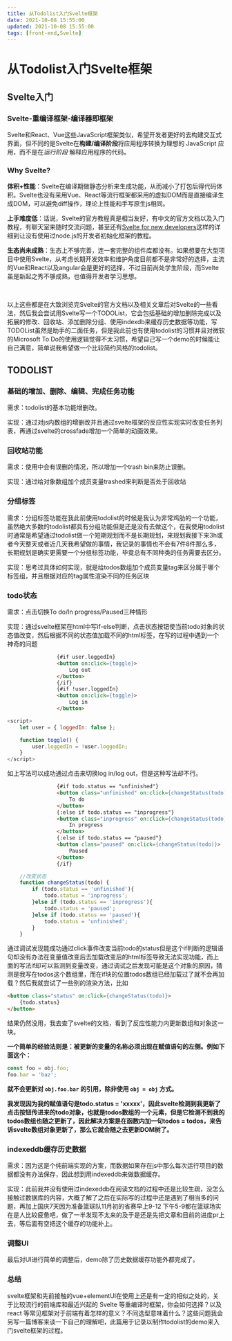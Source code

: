 ```yaml
---
title: 从Todolist入门Svelte框架
date: 2021-10-08 15:55:00
updated: 2021-10-08 15:55:00
tags: [front-end,Svelte]
---
```


# 从Todolist入门Svelte框架

## Svelte入门

### Svelte-重编译框架-编译器即框架

​		Svelte和React、Vue这些JavaScript框架类似，希望开发者更好的去构建交互式界面，但不同的是Svelte在**构建/编译阶段**将应用程序转换为理想的 JavaScript 应用，而不是在*运行阶段* 解释应用程序的代码。

### Why Svelte?

​		**体积+性能**：Svelte在编译期做静态分析来生成功能，从而减小了打包后得代码体积。Svelte也没有采用Vue、React等流行框架都采用的虚拟DOM而是直接编译生成DOM，可以避免diff操作，理论上性能和手写原生js相同。

​		**上手难度低**：话说，Svelte的官方教程真是相当友好，有中文的官方文档以及入门教程，有聊天室来随时交流问题，甚至还有[Svelte for new developers](https://www.sveltejs.cn/blog/svelte-for-new-developers)这样的详细到让没有使用过node.js的开发者初始化框架的教程。

​		**生态尚未成熟**：生态上不够完善，连一套完整的组件库都没有。如果想要在大型项目中使用Svelte，从考虑长期开发效率和维护角度目前都不是非常好的选择，主流的Vue和React以及angular会是更好的选择，不过目前尚处学生阶段，而Svelte虽是新起之秀不够成熟，也值得开发者学习思想。

​		

​		以上这些都是在大致浏览完Svelte的官方文档以及相关文章后对Svelte的一些看法，然后我会尝试用Svelte写一个TODOList，它会包括基础的增加删除完成以及拓展的修改、回收站、添加删除分组、使用indexdb来缓存历史数据等功能，写TODOList虽然是助手的二面任务，但是我此前也有使用todolist的习惯并且对微软的Microsoft To Do的使用逻辑觉得不太习惯，希望自己写一个demo的时候能让自己满意，简单说我希望做一个比较简约风格的todolist。

## TODOLIST

### 基础的增加、删除、编辑、完成任务功能

需求：todolist的基本功能增删改。

实现：通过对js内数组的增删改并且通过svelte框架的反应性实现实时改变任务列表，再通过svelte的crossfade增加一个简单的动画效果。

### 回收站功能

需求：使用中会有误删的情况，所以增加一个trash bin来防止误删。

实现：通过给对象数组加个成员变量trashed来判断是否处于回收站

### 分组标签

需求：分组标签功能在我此前使用todolist的时候是我认为非常鸡肋的一个功能，虽然绝大多数的todolist都具有分组功能但是还是没有去做这个，在我使用todolist时通常是希望通过todolist做一个短期规划而不是长期规划，来规划我接下来3h或者今天整天或者近几天我希望做的事情，我记录的事情也不会有7件8件那么多，长期规划是确实更需要一个分组标签功能，毕竟总有不同种类的任务需要去区分。

实现：思考过具体如何实现，就是给todos数组加个成员变量tag来区分属于哪个标签组，并且根据对应的tag属性渲染不同的任务区块

### todo状态

需求：点击切换To do/In progress/Paused三种情形

实现：通过svelte框架在html中写if-else判断，点击状态按钮使当前todo对象的状态值改变，然后根据不同的状态值加载不同的html标签，在写的过程中遇到一个神奇的问题

```html
				{#if user.loggedIn}
				<button on:click={toggle}>
					Log out
				</button>
				{/if}
				{#if !user.loggedIn}
				<button on:click={toggle}>
					Log in
				</button>
```



```js
<script>
	let user = { loggedIn: false };

	function toggle() {
		user.loggedIn = !user.loggedIn;
	}
</script>
```

如上写法可以成功通过点击来切换log in/log out，但是这种写法却不行。

```html
				{#if todo.status == "unfinished"}
				<button class="unfinished" on:click={changeStatus(todo)}>
					To do
				</button>
				{:else if todo.status == "inprogress"}
				<button class="inprogress" on:click={changeStatus(todo)}>
					In progress
				</button>
				{:else if todo.status == "paused"}
				<button class="paused" on:click={changeStatus(todo)}>
					Paused
				</button>
				{/if}
```



```js
	//改变状态
	function changeStatus(todo) {
		if (todo.status == 'unfinished'){
			todo.status = 'inprogress';
		}else if (todo.status == 'inprogress'){
			todo.status = 'paused';
		}else if (todo.status == 'paused'){
			todo.status = 'unfinished';
		}
	}
```

通过调试发现能成功通过click事件改变当前todo的status但是这个if判断的逻辑语句却没有办法在变量值改变后去加载改变后的html标签导致无法实现功能，而上面的写法if却可以监测到变量改变，通过调试之后发现可能是这个对象的原因，猜测是我写在todos这个数组里，而在if块的位置todos数组已经加载过了就不会再加载？然后我就尝试了一些别的渲染方法，比如

```html
<button class="status" on:click={changeStatus(todo)}>
	{todo.status}
</button>
```

结果仍然没用，我去查了svelte的文档，看到了反应性能力内更新数组和对象这一块。

**一个简单的经验法则是：被更新的变量的名称必须出现在赋值语句的左侧。例如下面这个：**

```javascript
const foo = obj.foo;
foo.bar = 'baz';
```

**就不会更新对 `obj.foo.bar` 的引用，除非使用 `obj = obj` 方式。**

**我发现因为我的赋值语句是todo.status = 'xxxxx'，因此svelte检测到我更新了点击按钮传进来的todo对象，也就是todos数组的一个元素，但是它检测不到我的todos数组也随之更新了，因此解决方案是在函数内加一句todos = todos，来告诉svelte数组对象更新了，那么它就会随之去更新DOM树了。**

### indexeddb缓存历史数据

需求：因为这是个纯前端实现的方案，而数据如果存在js中那么每次运行项目的数据都没有办法保存，因此想到用indexeddb来做数据缓存。

实现：此前我并没有使用过indexeddb在阅读文档的过程中还是比较生疏，没怎么接触过数据库的内容，大概了解了之后在实际写的过程中还是遇到了相当多的问题，再加上国庆7天因为准备篮球队11月初的省赛早上9-12 下午5-9都在篮球场实在是人比较疲惫吧，做了一半发现不太来的及于是还是先把文章和目前的进度pr上去，等后面有空把这个缓存的功能补上。

### 调整UI

最后对UI进行简单的调整后，demo除了历史数据缓存功能外都完成了。

### 总结

svelte框架和先前接触的vue+elementUI在使用上还是有一定的相似之处的，关于比较流行的前端库和最近兴起的 Svelte 等重编译时框架，你会如何选择？以及react 等常见框架对于前端有着怎样的意义？不同选型意味着什么？这些问题我会另写一篇博客来谈一下自己的理解吧，此篇用于记录以制作todolist的demo来入门svelte框架的过程。